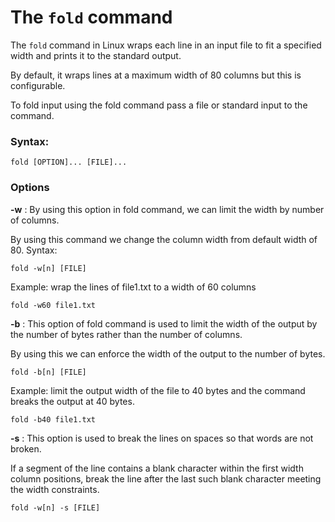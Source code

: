 # The `fold` command

The `fold`  command in Linux wraps each line in an input file to fit a specified width and prints it to the standard output. 

By default, it wraps lines at a maximum width of 80 columns but this is configurable. 

To fold input using the fold command pass a file or standard input to the command.


### Syntax:

```
fold [OPTION]... [FILE]...
```

### Options

**-w** : By using this option in fold command, we can limit the width by number of columns.

By using this command we change the column width from default width of 80.
Syntax:

```
fold -w[n] [FILE]
```
 Example: wrap the lines of file1.txt to a width of 60 columns

```
fold -w60 file1.txt
```


**-b** : This option of fold command is used to limit the width of the output by the number of bytes rather than the number of columns. 

By using this we can enforce the width of the output to the number of bytes.

```
fold -b[n] [FILE]
```

Example: limit the output width of the file to 40 bytes and the command breaks the output at 40 bytes.

```
fold -b40 file1.txt
```

**-s** : This option is used to break the lines on spaces so that words are not broken. 

If a segment of the line contains a blank character within the first width column positions, break the line after the last such blank character meeting the width constraints.

```
fold -w[n] -s [FILE]
```


